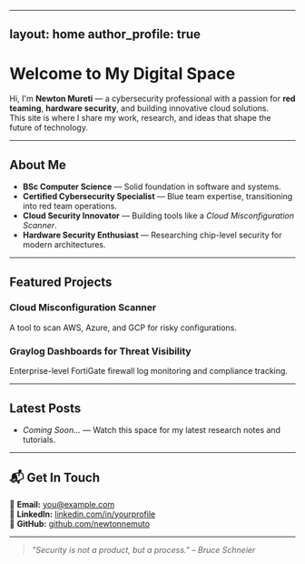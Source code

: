  ---
layout: home
author_profile: true
---

# Welcome to My Digital Space

Hi, I'm **Newton Mureti** — a cybersecurity professional with a passion for **red teaming**, **hardware security**, and building innovative cloud solutions.  
This site is where I share my work, research, and ideas that shape the future of technology.

---

##  About Me
-  **BSc Computer Science** — Solid foundation in software and systems.
-  **Certified Cybersecurity Specialist** — Blue team expertise, transitioning into red team operations.
-  **Cloud Security Innovator** — Building tools like a *Cloud Misconfiguration Scanner*.
-  **Hardware Security Enthusiast** — Researching chip-level security for modern architectures.

---

##  Featured Projects
###  Cloud Misconfiguration Scanner
A tool to scan AWS, Azure, and GCP for risky configurations.  
 
 

### Graylog Dashboards for Threat Visibility
Enterprise-level FortiGate firewall log monitoring and compliance tracking.  
 

---

##  Latest Posts
- *Coming Soon…* — Watch this space for my latest research notes and tutorials.

---

## 📬 Get In Touch
📧 **Email:** you@example.com  
💼 **LinkedIn:** [linkedin.com/in/yourprofile](https://linkedin.com/in/newton-mureti)  
🐙 **GitHub:** [github.com/newtonnemuto](https://github.com/newtonnemuto)  

---
> *"Security is not a product, but a process." – Bruce Schneier*
